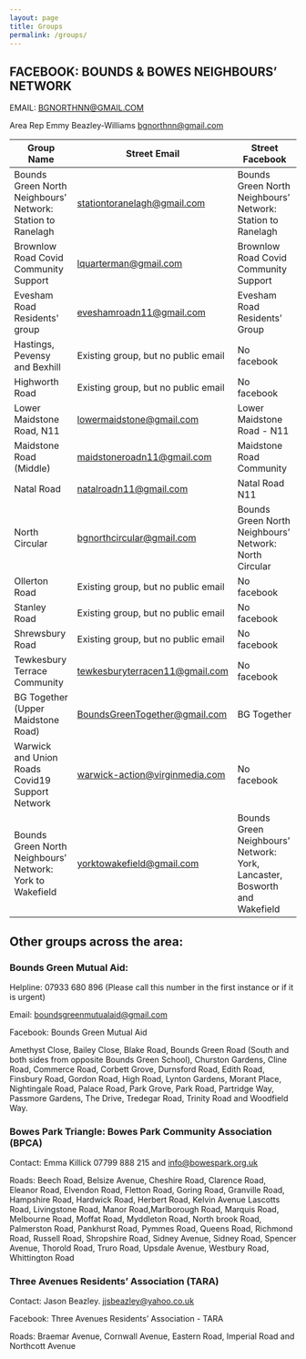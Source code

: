 ```yaml
---
layout: page
title: Groups
permalink: /groups/
---
```


## FACEBOOK: BOUNDS & BOWES NEIGHBOURS’ NETWORK

EMAIL: BGNORTHNN@GMAIL.COM

Area Rep Emmy Beazley-Williams bgnorthnn@gmail.com


|                         Group Name                          |            Street Email             |                              Street Facebook                              |
|-------------------------------------------------------------|-------------------------------------|---------------------------------------------------------------------------|
| Bounds Green North Neighbours’ Network: Station to Ranelagh | stationtoranelagh@gmail.com         | Bounds Green North Neighbours’ Network: Station to Ranelagh               |
| Brownlow Road Covid Community Support                       | lquarterman@gmail.com               | Brownlow Road Covid Community Support                                     |
| Evesham Road Residents' group                               | eveshamroadn11@gmail.com            | Evesham Road Residents’ Group                                             |
| Hastings, Pevensy and Bexhill                               | Existing group, but no public email | No facebook                                                               |
| Highworth Road                                              | Existing group, but no public email | No facebook                                                               |
| Lower Maidstone Road, N11                                   | lowermaidstone@gmail.com            | Lower Maidstone Road - N11                                                |
| Maidstone Road (Middle)                                     | maidstoneroadn11@gmail.com          | Maidstone Road Community                                                  |
| Natal Road                                                  | natalroadn11@gmail.com              | Natal Road N11                                                            |
| North Circular                                              | bgnorthcircular@gmail.com           | Bounds Green North Neighbours’ Network: North Circular                    |
| Ollerton Road                                               | Existing group, but no public email | No facebook                                                               |
| Stanley Road                                                | Existing group, but no public email | No facebook                                                               |
| Shrewsbury Road                                             | Existing group, but no public email | No facebook                                                               |
| Tewkesbury Terrace Community                                | tewkesburyterracen11@gmail.com      | No facebook                                                               |
| BG Together (Upper Maidstone Road)                          | BoundsGreenTogether@gmail.com       | BG Together                                                               |
| Warwick and Union Roads Covid19 Support Network             | warwick-action@virginmedia.com      | No facebook                                                               |
| Bounds Green North Neighbours’ Network: York to Wakefield   | yorktowakefield@gmail.com           | Bounds Green Neighbours’ Network: York, Lancaster, Bosworth and Wakefield |



## Other groups across the area:

### Bounds Green Mutual Aid:

Helpline: 07933 680 896 (Please call this number in the first instance or if it is urgent)

Email: boundsgreenmutualaid@gmail.com

Facebook: Bounds Green Mutual Aid

Amethyst Close, Bailey Close, Blake Road,  Bounds Green Road (South and both sides from opposite Bounds Green School), Churston Gardens, Cline Road, Commerce Road, Corbett Grove, Durnsford Road, Edith Road, Finsbury Road, Gordon Road, High Road, Lynton Gardens, Morant Place, Nightingale Road, Palace Road, Park Grove, Park Road, Partridge Way, Passmore Gardens, The Drive, Tredegar Road, Trinity Road and Woodfield Way.


### Bowes Park Triangle: Bowes Park Community Association (BPCA)

Contact: Emma Killick 07799 888 215 and info@bowespark.org.uk

Roads: Beech Road, Belsize Avenue, Cheshire Road, Clarence Road, Eleanor Road, Elvendon Road, Fletton Road, Goring Road, Granville Road, Hampshire Road, Hardwick Road, Herbert Road, Kelvin Avenue Lascotts Road, Livingstone Road, Manor Road,Marlborough Road, Marquis Road, Melbourne Road, Moffat Road, Myddleton Road, North brook Road, Palmerston Road, Pankhurst Road, Pymmes Road, Queens Road, Richmond Road, Russell Road, Shropshire Road, Sidney Avenue, Sidney Road, Spencer Avenue, Thorold Road, Truro Road, Upsdale Avenue, Westbury Road, Whittington Road


### Three Avenues Residents’ Association (TARA)

Contact: Jason Beazley. jjsbeazley@yahoo.co.uk 

Facebook: Three Avenues Residents’ Association - TARA

Roads: Braemar Avenue, Cornwall Avenue, Eastern Road, Imperial Road and Northcott Avenue
